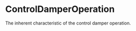 ControlDamperOperation
======================

The inherent characteristic of the control damper operation.
